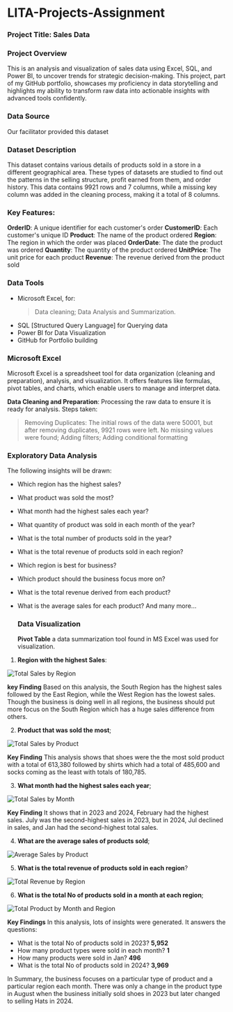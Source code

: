 # LITA-Projects-Assignment

### Project Title: Sales Data

### Project Overview
This is an analysis and visualization of sales data using Excel, SQL, and Power BI, to uncover trends for strategic decision-making. This project, part of my GitHub portfolio, showcases my proficiency in data storytelling and highlights my ability to transform raw data into actionable insights with advanced tools confidently.

### Data Source
Our facilitator provided this dataset

### Dataset Description
This dataset contains various details of products sold in a store in a different geographical area. These types of datasets are studied to find out the patterns in the selling structure, profit earned from them, and order history. This data contains 9921 rows and 7 columns, while a missing key column was added in the cleaning process, making it a total of 8 columns.


### Key Features:
**OrderID**: A unique identifier for each customer's order
**CustomerID**: Each customer's unique ID
**Product**: The name of the product ordered
**Region**: The region in which the order was placed
**OrderDate**: The date the product was ordered
**Quantity**: The quantity of the product ordered
**UnitPrice**: The unit price for each product
**Revenue**: The revenue derived from the product sold


### Data Tools
* Microsoft Excel, for:
  > Data cleaning;
  > Data Analysis and Summarization.
* SQL [Structured Query Language] for Querying data
* Power BI for Data Visualization
* GitHub for Portfolio building


### Microsoft Excel
Microsoft Excel is a spreadsheet tool for data organization (cleaning and preparation), analysis, and visualization. It offers features like formulas, pivot tables, and charts, which enable users to manage and interpret data.

**Data Cleaning and Preparation**: Processing the raw data to ensure it is ready for analysis. Steps taken:
> Removing Duplicates: The initial rows of the data were 50001, but after removing duplicates, 9921 rows were left. No missing values were found; 
> Adding filters;
> Adding conditional formatting


### Exploratory Data Analysis
The following insights will be drawn:
* Which region has the highest sales?
* What product was sold the most?
* What month had the highest sales each year?
* What quantity of product was sold in each month of the year?
* What is the total number of products sold in the year?
* What is the total revenue of products sold in each region?
* Which region is best for business?
* Which product should the business focus more on?
* What is the total revenue derived from each product?
* What is the average sales for each product? And many more...


  ### Data Visualization
  **Pivot Table** a data summarization tool found in MS Excel was used for visualization.

1. **Region with the highest Sales**:	

![Total Sales by Region](https://github.com/user-attachments/assets/e21be676-1260-43d9-8733-0bd46bafbff7)

**key Finding**
Based on this analysis, the South Region has the highest sales followed by the East Region, while the West Region has the lowest sales. Though the business is doing well in all regions, the business should put more focus on the South Region which has a huge sales difference from others.

2. **Product that was sold the most**;

![Total Sales by Product](https://github.com/user-attachments/assets/c3d7def7-d6cb-442f-9b9f-6bed8c281312)

**Key Finding**
This analysis shows that shoes were the the most sold product with a total of 613,380 followed by shirts which had a total of 485,600 and socks coming as the least with totals of 180,785. 

3. **What month had the highest sales each year**;

![Total Sales by Month](https://github.com/user-attachments/assets/dc651dfe-c073-44af-ab93-6170d3a965b8)

**Key Finding**
It shows that in 2023 and 2024, February had the highest sales. July was the second-highest sales in 2023, but in 2024, Jul declined in sales, and Jan had the second-highest total sales.

4. **What are the average sales of products sold**;
   
![Average Sales by Product](https://github.com/user-attachments/assets/8de4825c-6816-484f-b2b4-a5a1645913c4)

5. **What is the total revenue of products sold in each region**?    
  
![Total Revenue by Region](https://github.com/user-attachments/assets/715259c0-4a91-4015-9ea2-5bdc5e827e79)

6. **What is the total No of products sold in a month at each region**;

![Total Product by Month and Region](https://github.com/user-attachments/assets/aaa55f49-39b6-4f95-bc80-ec2a4d9ae108)

**Key Findings**
In this analysis, lots of insights were generated. It answers the questions:

  * What is the total No of products sold in 2023? **5,952**
  * How many product types were sold in each month? **1**
  * How many products were sold in Jan? **496**
  * What is the total No of products sold in 2024? **3,969**
    
In Summary, the business focuses on a particular type of product and a particular region each month. There was only a change in the product type in August when the business initially sold shoes in 2023 but later changed to selling Hats in 2024.  
  


